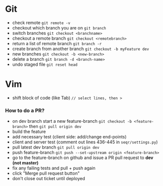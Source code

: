 # Git

- check remote ```git remote -v```
- checkout which branch you are on ```git branch```
- switch branches ```git checkout <branchname> ```
- checkout a remote branch ```git checkout <remotebranch>```
- return a list of remote branch ```git branch -r```
- create branch from another branch ```git checkout -b myFeature dev```
- new branches ```git checkout -b <new-branch>```
- delete a branch ```git branch -d <branch-name>```
- undo staged file ```git reset head```
    

# Vim

- shift block of code (like Tab) ```// select lines, then >```


### How to do a PR?
- on dev branch start a new feature-branch ```git checkout -b <feature-branch>``` then ```git pull origin dev```
- build the feature
- add necessary test (client side: add/change end-points)
- client and server test (comment out lines 436-445 in ```seqr/settings.py```)
- pull latest dev branch ```git pull origin dev```
- push feature-branch ```git push --set-upstream origin <feature-branch>```
- go to the feature-branch on github and issue a PR pull request to **dev (not master)**
- fix any failing tests and pull + push again
- click "Merge pull request button"
- don't close out ticket until deployed